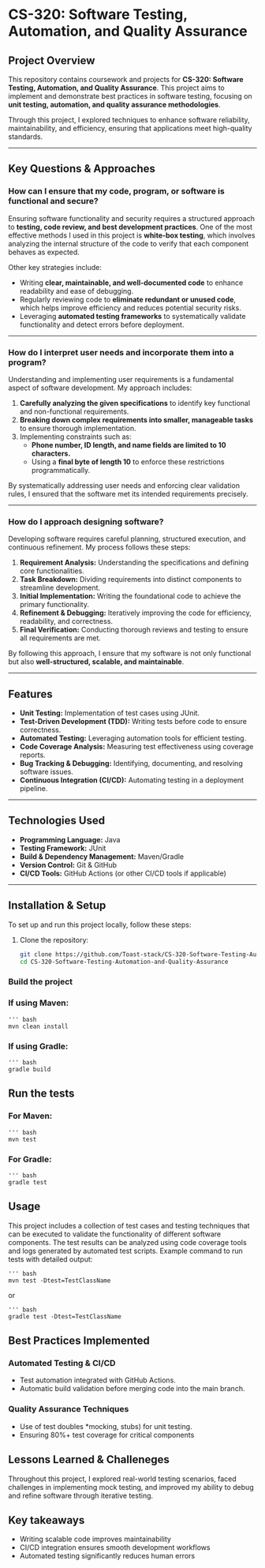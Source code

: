 # CS-320: Software Testing, Automation, and Quality Assurance

## Project Overview
This repository contains coursework and projects for **CS-320: Software Testing, Automation, and Quality Assurance**. This project aims to implement and demonstrate best practices in software testing, focusing on **unit testing, automation, and quality assurance methodologies**.

Through this project, I explored techniques to enhance software reliability, maintainability, and efficiency, ensuring that applications meet high-quality standards.

---

## Key Questions & Approaches

### How can I ensure that my code, program, or software is functional and secure?
Ensuring software functionality and security requires a structured approach to **testing, code review, and best development practices**. One of the most effective methods I used in this project is **white-box testing**, which involves analyzing the internal structure of the code to verify that each component behaves as expected.

Other key strategies include:
- Writing **clear, maintainable, and well-documented code** to enhance readability and ease of debugging.
- Regularly reviewing code to **eliminate redundant or unused code**, which helps improve efficiency and reduces potential security risks.
- Leveraging **automated testing frameworks** to systematically validate functionality and detect errors before deployment.

---

### How do I interpret user needs and incorporate them into a program?
Understanding and implementing user requirements is a fundamental aspect of software development. My approach includes:
1. **Carefully analyzing the given specifications** to identify key functional and non-functional requirements.
2. **Breaking down complex requirements into smaller, manageable tasks** to ensure thorough implementation.
3. Implementing constraints such as:
   - **Phone number, ID length, and name fields are limited to 10 characters.**
   - Using a **final byte of length 10** to enforce these restrictions programmatically.
   
By systematically addressing user needs and enforcing clear validation rules, I ensured that the software met its intended requirements precisely.

---

### How do I approach designing software?
Developing software requires careful planning, structured execution, and continuous refinement. My process follows these steps:

1. **Requirement Analysis:** Understanding the specifications and defining core functionalities.
2. **Task Breakdown:** Dividing requirements into distinct components to streamline development.
3. **Initial Implementation:** Writing the foundational code to achieve the primary functionality.
4. **Refinement & Debugging:** Iteratively improving the code for efficiency, readability, and correctness.
5. **Final Verification:** Conducting thorough reviews and testing to ensure all requirements are met.

By following this approach, I ensure that my software is not only functional but also **well-structured, scalable, and maintainable**.

---

## Features
- **Unit Testing:** Implementation of test cases using JUnit.
- **Test-Driven Development (TDD):** Writing tests before code to ensure correctness.
- **Automated Testing:** Leveraging automation tools for efficient testing.
- **Code Coverage Analysis:** Measuring test effectiveness using coverage reports.
- **Bug Tracking & Debugging:** Identifying, documenting, and resolving software issues.
- **Continuous Integration (CI/CD):** Automating testing in a deployment pipeline.

---

## Technologies Used
- **Programming Language:** Java
- **Testing Framework:** JUnit
- **Build & Dependency Management:** Maven/Gradle
- **Version Control:** Git & GitHub
- **CI/CD Tools:** GitHub Actions (or other CI/CD tools if applicable)

---

## Installation & Setup
To set up and run this project locally, follow these steps:

1. Clone the repository:
   ```bash
   git clone https://github.com/Toast-stack/CS-320-Software-Testing-Automation-and-Quality-Assurance.git
   cd CS-320-Software-Testing-Automation-and-Quality-Assurance

### Build the project

### If using Maven:
    ''' bash
    mvn clean install

### If using Gradle:
    ''' bash
    gradle build

## Run the tests
### For Maven:
    ''' bash
    mvn test

### For Gradle:
    ''' bash
    gradle test

## Usage
This project includes a collection of test cases and testing techniques that can be executed to validate the functionality of different software components. The test results can be analyzed using code coverage tools and logs generated by automated test scripts.
Example command to run tests with detailed output:

    ''' bash
    mvn test -Dtest=TestClassName
or

    ''' bash
    gradle test -Dtest=TestClassName

## Best Practices Implemented
### Automated Testing & CI/CD
- Test automation integrated with GitHub Actions.
- Automatic build validation before merging code into the main branch.

### Quality Assurance Techniques
- Use of test doubles *mocking, stubs) for unit testing.
- Ensuring 80%+ test coverage for critical components

## Lessons Learned & Challeneges 
Throughout this project, I explored real-world testing scenarios, faced challenges in implementing mock testing, and improved my ability to debug and refine software through iterative testing.

## Key takeaways
* Writing scalable code improves maintainability
* CI/CD integration ensures smooth development workflows
* Automated testing significantly reduces human errors
